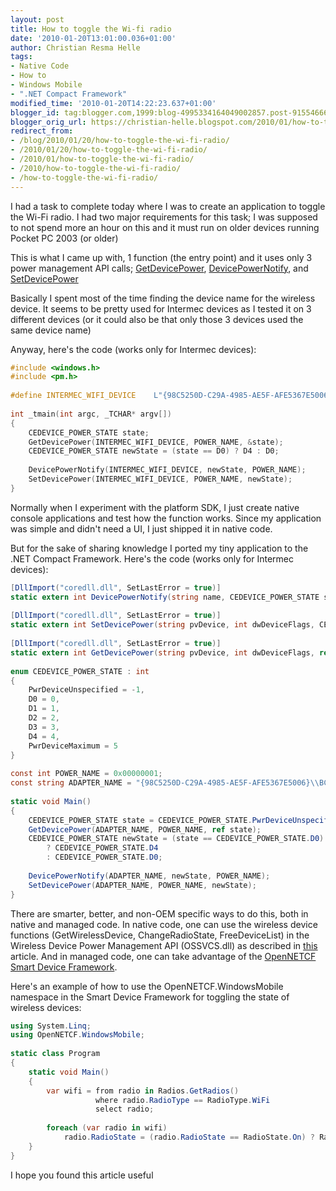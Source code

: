 ```yaml
---
layout: post
title: How to toggle the Wi-fi radio
date: '2010-01-20T13:01:00.036+01:00'
author: Christian Resma Helle
tags:
- Native Code
- How to
- Windows Mobile
- ".NET Compact Framework"
modified_time: '2010-01-20T14:22:23.637+01:00'
blogger_id: tag:blogger.com,1999:blog-4995334164049002857.post-9155466612543890030
blogger_orig_url: https://christian-helle.blogspot.com/2010/01/how-to-toggle-wi-fi-radio.html
redirect_from:
- /blog/2010/01/20/how-to-toggle-the-wi-fi-radio/
- /2010/01/20/how-to-toggle-the-wi-fi-radio/
- /2010/01/how-to-toggle-the-wi-fi-radio/
- /2010/how-to-toggle-the-wi-fi-radio/
- /how-to-toggle-the-wi-fi-radio/
---
```


I had a task to complete today where I was to create an application to toggle the Wi-Fi radio. I had two major requirements for this task; I was supposed to not spend more an hour on this and it must run on older devices running Pocket PC 2003 (or older)  
  
This is what I came up with, 1 function (the entry point) and it uses only 3 power management API calls; [GetDevicePower](https://learn.microsoft.com/en-us/previous-versions/ms889220(v=msdn.10)?WT.mc_id=DT-MVP-5004822), [DevicePowerNotify](https://learn.microsoft.com/en-us/previous-versions/ms896927(v=msdn.10)?WT.mc_id=DT-MVP-5004822), and [SetDevicePower](https://learn.microsoft.com/en-us/previous-versions/ms889493(v=msdn.10)?WT.mc_id=DT-MVP-5004822)  
  
Basically I spent most of the time finding the device name for the wireless device. It seems to be pretty used for Intermec devices as I tested it on 3 different devices (or it could also be that only those 3 devices used the same device name)  
  
Anyway, here's the code (works only for Intermec devices):  
  
```c
#include <windows.h>
#include <pm.h>
 
#define INTERMEC_WIFI_DEVICE    L"{98C5250D-C29A-4985-AE5F-AFE5367E5006}\\BCMCF1"
 
int _tmain(int argc, _TCHAR* argv[])
{
    CEDEVICE_POWER_STATE state;
    GetDevicePower(INTERMEC_WIFI_DEVICE, POWER_NAME, &state);
    CEDEVICE_POWER_STATE newState = (state == D0) ? D4 : D0;
 
    DevicePowerNotify(INTERMEC_WIFI_DEVICE, newState, POWER_NAME);
    SetDevicePower(INTERMEC_WIFI_DEVICE, POWER_NAME, newState);
}
```  
  
Normally when I experiment with the platform SDK, I just create native console applications and test how the function works. Since my application was simple and didn't need a UI, I just shipped it in native code.  
  
But for the sake of sharing knowledge I ported my tiny application to the .NET Compact Framework. Here's the code (works only for Intermec devices):  
  
```csharp
[DllImport("coredll.dll", SetLastError = true)]
static extern int DevicePowerNotify(string name, CEDEVICE_POWER_STATE state, int flags);
 
[DllImport("coredll.dll", SetLastError = true)]
static extern int SetDevicePower(string pvDevice, int dwDeviceFlags, CEDEVICE_POWER_STATE DeviceState);
 
[DllImport("coredll.dll", SetLastError = true)]
static extern int GetDevicePower(string pvDevice, int dwDeviceFlags, ref CEDEVICE_POWER_STATE pDeviceState);
 
enum CEDEVICE_POWER_STATE : int
{
    PwrDeviceUnspecified = -1,
    D0 = 0,
    D1 = 1,
    D2 = 2,
    D3 = 3,
    D4 = 4,
    PwrDeviceMaximum = 5
}
 
const int POWER_NAME = 0x00000001;
const string ADAPTER_NAME = "{98C5250D-C29A-4985-AE5F-AFE5367E5006}\\BCMCF1";
 
static void Main()
{
    CEDEVICE_POWER_STATE state = CEDEVICE_POWER_STATE.PwrDeviceUnspecified;
    GetDevicePower(ADAPTER_NAME, POWER_NAME, ref state);
    CEDEVICE_POWER_STATE newState = (state == CEDEVICE_POWER_STATE.D0)
        ? CEDEVICE_POWER_STATE.D4
        : CEDEVICE_POWER_STATE.D0;
 
    DevicePowerNotify(ADAPTER_NAME, newState, POWER_NAME);
    SetDevicePower(ADAPTER_NAME, POWER_NAME, newState);
}
```

There are smarter, better, and non-OEM specific ways to do this, both in native and managed code. In native code, one can use the wireless device functions (GetWirelessDevice, ChangeRadioState, FreeDeviceList) in the Wireless Device Power Management API (OSSVCS.dll) as described in [this](https://www.codeproject.com/Articles/103104/Radio-Power) article. And in managed code, one can take advantage of the [OpenNETCF Smart Device Framework](https://github.com/ctacke/sdf).  
  
Here's an example of how to use the OpenNETCF.WindowsMobile namespace in the Smart Device Framework for toggling the state of wireless devices:
  
```csharp
using System.Linq;
using OpenNETCF.WindowsMobile;
 
static class Program
{
    static void Main()
    {
        var wifi = from radio in Radios.GetRadios()
                   where radio.RadioType == RadioType.WiFi
                   select radio;
 
        foreach (var radio in wifi)
            radio.RadioState = (radio.RadioState == RadioState.On) ? RadioState.On : RadioState.Off;
    }
}
``` 
  
I hope you found this article useful